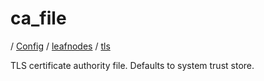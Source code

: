 # ca_file

/ [Config](../../../index.md) / [leafnodes](../../index.md) / [tls](../index.md) 

TLS certificate authority file. Defaults to system trust store.


